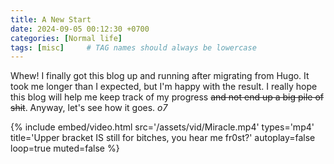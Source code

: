 ```yaml
---
title: A New Start
date: 2024-09-05 00:12:30 +0700
categories: [Normal life]
tags: [misc]     # TAG names should always be lowercase
---
```


Whew! I finally got this blog up and running after migrating from Hugo. It took me longer than I expected, but I'm happy with the result. I really hope this blog will help me keep track of my progress ~~and not end up a big pile of shit~~. Anyway, let's see how it goes. *o7*

{%
  include embed/video.html
  src='/assets/vid/Miracle.mp4'
  types='mp4'
  title='Upper bracket IS still for bitches, you hear me fr0st?'
  autoplay=false
  loop=true
  muted=false
%} 